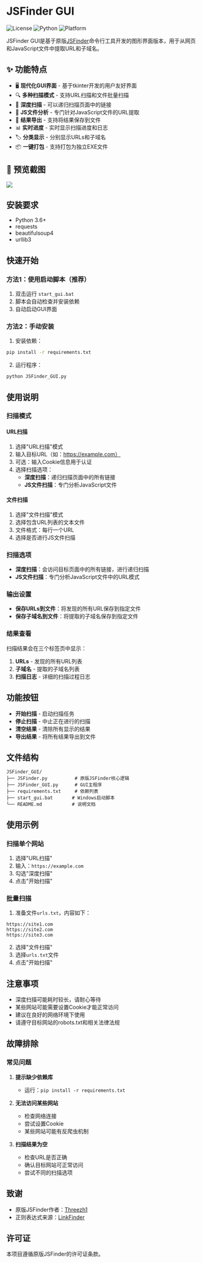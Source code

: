 # JSFinder GUI

![License](https://img.shields.io/badge/license-MIT-blue.svg)
![Python](https://img.shields.io/badge/python-3.6%2B-blue.svg)
![Platform](https://img.shields.io/badge/platform-Windows%20%7C%20Linux%20%7C%20macOS-lightgrey.svg)

JSFinder GUI是基于原版[JSFinder](https://github.com/Threezh1/JSFinder)命令行工具开发的图形界面版本，用于从网页和JavaScript文件中提取URL和子域名。

## ✨ 功能特点

- 🖥️ **现代化GUI界面** - 基于tkinter开发的用户友好界面
- 🔍 **多种扫描模式** - 支持URL扫描和文件批量扫描
- 🚀 **深度扫描** - 可以递归扫描页面中的链接
- 📄 **JS文件分析** - 专门针对JavaScript文件的URL提取
- 💾 **结果导出** - 支持将结果保存到文件
- 📊 **实时进度** - 实时显示扫描进度和日志
- 🏷️ **分类显示** - 分别显示URLs和子域名
- 📦 **一键打包** - 支持打包为独立EXE文件

## 🎯 预览截图

![](https://sm.ms/image/Lf3mwNPFST4lVtQ)

## 安装要求

- Python 3.6+
- requests
- beautifulsoup4
- urllib3

## 快速开始

### 方法1：使用启动脚本（推荐）

1. 双击运行 `start_gui.bat`
2. 脚本会自动检查并安装依赖
3. 自动启动GUI界面

### 方法2：手动安装

1. 安装依赖：
```bash
pip install -r requirements.txt
```

2. 运行程序：
```bash
python JSFinder_GUI.py
```

## 使用说明

### 扫描模式

#### URL扫描
1. 选择"URL扫描"模式
2. 输入目标URL（如：https://example.com）
3. 可选：输入Cookie信息用于认证
4. 选择扫描选项：
   - **深度扫描**：递归扫描页面中的所有链接
   - **JS文件扫描**：专门分析JavaScript文件

#### 文件扫描
1. 选择"文件扫描"模式
2. 选择包含URL列表的文本文件
3. 文件格式：每行一个URL
4. 选择是否进行JS文件扫描

### 扫描选项

- **深度扫描**：会访问目标页面中的所有链接，进行递归扫描
- **JS文件扫描**：专门分析JavaScript文件中的URL模式

### 输出设置

- **保存URLs到文件**：将发现的所有URL保存到指定文件
- **保存子域名到文件**：将提取的子域名保存到指定文件

### 结果查看

扫描结果会在三个标签页中显示：

1. **URLs** - 发现的所有URL列表
2. **子域名** - 提取的子域名列表  
3. **扫描日志** - 详细的扫描过程日志

## 功能按钮

- **开始扫描** - 启动扫描任务
- **停止扫描** - 中止正在进行的扫描
- **清空结果** - 清除所有显示的结果
- **导出结果** - 将所有结果导出到文件

## 文件结构

```
JSFinder_GUI/
├── JSFinder.py          # 原版JSFinder核心逻辑
├── JSFinder_GUI.py      # GUI主程序
├── requirements.txt     # 依赖列表
├── start_gui.bat       # Windows启动脚本
└── README.md           # 说明文档
```

## 使用示例

### 扫描单个网站
1. 选择"URL扫描"
2. 输入：`https://example.com`
3. 勾选"深度扫描"
4. 点击"开始扫描"

### 批量扫描
1. 准备文件`urls.txt`，内容如下：
```
https://site1.com
https://site2.com
https://site3.com
```
2. 选择"文件扫描"
3. 选择`urls.txt`文件
4. 点击"开始扫描"

## 注意事项

- 深度扫描可能耗时较长，请耐心等待
- 某些网站可能需要设置Cookie才能正常访问
- 建议在良好的网络环境下使用
- 请遵守目标网站的robots.txt和相关法律法规

## 故障排除

### 常见问题

1. **提示缺少依赖库**
   - 运行：`pip install -r requirements.txt`

2. **无法访问某些网站**
   - 检查网络连接
   - 尝试设置Cookie
   - 某些网站可能有反爬虫机制

3. **扫描结果为空**
   - 检查URL是否正确
   - 确认目标网站可正常访问
   - 尝试不同的扫描选项

## 致谢

- 原版JSFinder作者：[Threezh1](https://threezh1.github.io/)
- 正则表达式来源：[LinkFinder](https://github.com/GerbenJavado/LinkFinder)

## 许可证

本项目遵循原版JSFinder的许可证条款。
